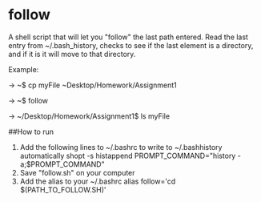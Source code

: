 # follow
A shell script that will let you "follow" the last path entered.
Read the last entry from ~/.bash_history, checks to see if the last element is a directory, and if it is it will move to that directory.

Example:

-> ~$ cp myFile ~Desktop/Homework/Assignment1

-> ~$ follow

-> ~/Desktop/Homework/Assignment1$ ls
myFile

##How to run
1. Add the following lines to ~/.bashrc to write to ~/.bashhistory automatically
      shopt -s histappend
      PROMPT_COMMAND="history -a;$PROMPT_COMMAND"
2. Save "follow.sh" on your computer
3. Add the alias to your ~/.bashrc
  alias follow='cd $(PATH_TO_FOLLOW.SH)'
